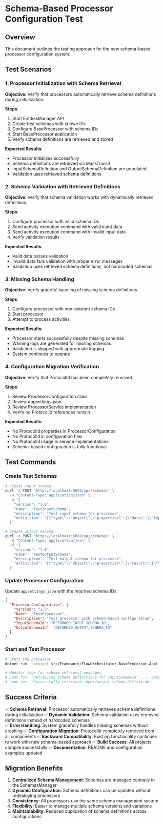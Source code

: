 # Schema-Based Processor Configuration Test

## Overview
This document outlines the testing approach for the new schema-based processor configuration system.

## Test Scenarios

### 1. Processor Initialization with Schema Retrieval
**Objective**: Verify that processors automatically retrieve schema definitions during initialization.

**Steps**:
1. Start EntitiesManager API
2. Create test schemas with known IDs
3. Configure BaseProcessor with schema IDs
4. Start BaseProcessor application
5. Verify schema definitions are retrieved and stored

**Expected Results**:
- Processor initializes successfully
- Schema definitions are retrieved via MassTransit
- InputSchemaDefinition and OutputSchemaDefinition are populated
- Validation uses retrieved schema definitions

### 2. Schema Validation with Retrieved Definitions
**Objective**: Verify that schema validation works with dynamically retrieved definitions.

**Steps**:
1. Configure processor with valid schema IDs
2. Send activity execution command with valid input data
3. Send activity execution command with invalid input data
4. Verify validation results

**Expected Results**:
- Valid data passes validation
- Invalid data fails validation with proper error messages
- Validation uses retrieved schema definitions, not hardcoded schemas

### 3. Missing Schema Handling
**Objective**: Verify graceful handling of missing schema definitions.

**Steps**:
1. Configure processor with non-existent schema IDs
2. Start processor
3. Attempt to process activities

**Expected Results**:
- Processor starts successfully despite missing schemas
- Warning logs are generated for missing schemas
- Validation is skipped with appropriate logging
- System continues to operate

### 4. Configuration Migration Verification
**Objective**: Verify that ProtocolId has been completely removed.

**Steps**:
1. Review ProcessorConfiguration class
2. Review appsettings.json
3. Review ProcessorService implementation
4. Verify no ProtocolId references remain

**Expected Results**:
- No ProtocolId properties in ProcessorConfiguration
- No ProtocolId in configuration files
- No ProtocolId usage in service implementations
- Schema-based configuration is fully functional

## Test Commands

### Create Test Schemas
```bash
# Create input schema
curl -X POST "http://localhost:5000/api/schemas" \
  -H "Content-Type: application/json" \
  -d '{
    "version": "1.0",
    "name": "TestInputSchema",
    "description": "Test input schema for processor",
    "definition": "{\"type\":\"object\",\"properties\":{\"data\":{\"type\":\"object\"},\"metadata\":{\"type\":\"object\"}},\"required\":[\"data\"]}"
  }'

# Create output schema
curl -X POST "http://localhost:5000/api/schemas" \
  -H "Content-Type: application/json" \
  -d '{
    "version": "1.0", 
    "name": "TestOutputSchema",
    "description": "Test output schema for processor",
    "definition": "{\"type\":\"object\",\"properties\":{\"result\":{\"type\":\"string\"},\"timestamp\":{\"type\":\"string\"},\"status\":{\"type\":\"string\"}},\"required\":[\"result\",\"status\"]}"
  }'
```

### Update Processor Configuration
Update `appsettings.json` with the returned schema IDs:
```json
{
  "ProcessorConfiguration": {
    "Version": "1.0",
    "Name": "TestProcessor",
    "Description": "Test processor with schema-based configuration",
    "InputSchemaId": "RETURNED_INPUT_SCHEMA_ID",
    "OutputSchemaId": "RETURNED_OUTPUT_SCHEMA_ID"
  }
}
```

### Start and Test Processor
```bash
# Start the processor
dotnet run --project src/Framework/FlowOrchestrator.BaseProcessor.Application

# Monitor logs for schema retrieval messages
# Look for: "Retrieving schema definitions for InputSchemaId: ..., OutputSchemaId: ..."
# Look for: "Successfully retrieved input/output schema definition"
```

## Success Criteria

✅ **Schema Retrieval**: Processor automatically retrieves schema definitions during initialization
✅ **Dynamic Validation**: Schema validation uses retrieved definitions instead of hardcoded schemas  
✅ **Error Handling**: System gracefully handles missing schemas without crashing
✅ **Configuration Migration**: ProtocolId completely removed from all components
✅ **Backward Compatibility**: Existing functionality continues to work with new schema-based approach
✅ **Build Success**: All projects compile successfully
✅ **Documentation**: README and configuration examples updated

## Migration Benefits

1. **Centralized Schema Management**: Schemas are managed centrally in the SchemasManager
2. **Dynamic Configuration**: Schema definitions can be updated without redeploying processors
3. **Consistency**: All processors use the same schema management system
4. **Flexibility**: Easier to manage multiple schema versions and variations
5. **Maintainability**: Reduced duplication of schema definitions across configurations
